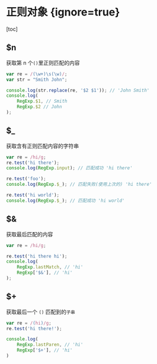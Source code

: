 # 正则对象 {ignore=true}

[toc]

## \$n

获取第 n 个`()`里正则匹配的内容

```javascript
var re = /(\w+)\s(\w)/;
var str = "Smith John";

console.log(str.replace(re, '$2 $1')); // 'John Smith'
console.log(
    RegExp.$1, // Smith
    RegExp.$2 // John
);
```

## \$_

获取含有正则匹配内容的字符串

```javascript
var re = /hi/g;
re.test('hi there');
console.log(RegExp.input); // 匹配成功 'hi there'

re.test('foo');
console.log(RegExp.$_); // 匹配失败(使用上次的) 'hi there'

re.test('hi world');
console.log(RegExp.$_); // 匹配成功 'hi world'
```

## \$&

获取最后匹配的内容

```javascript
var re = /hi/g;

re.test('hi there hi');
console.log(
    RegExp.lastMatch, // 'hi'
    RegExp['$&'], // 'hi'
);
```

## \$+

获取最后一个 `()` 匹配到的`子串`

```javascript
var re = /(hi)/g;
re.test('hi there!');

console.log(
    RegExp.lastParen, // 'hi'
    RegExp['$+'], // 'hi'
)
```

